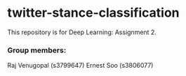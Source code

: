 # twitter-stance-classification

This repository is for Deep Learning: Assignment 2.

### Group members:

Raj Venugopal (s3799647)
Ernest Soo (s3806077)
